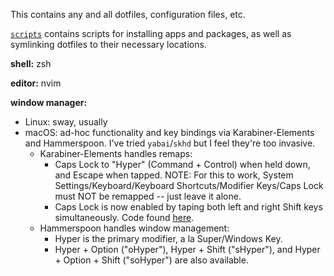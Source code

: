This contains any and all dotfiles, configuration files, etc.

[`scripts`](./scripts) contains scripts for installing apps and packages, as well as symlinking dotfiles to their necessary locations.

**shell:** zsh

**editor:** nvim

**window manager:**
- Linux: sway, usually
- macOS: ad-hoc functionality and key bindings via Karabiner-Elements and Hammerspoon. I've tried `yabai`/`skhd` but I feel they're too invasive.
    - Karabiner-Elements handles remaps:
        - Caps Lock to "Hyper" (Command + Control) when held down, and Escape when tapped. NOTE: For this to work, System Settings/Keyboard/Keyboard Shortcuts/Modifier Keys/Caps Lock must NOT be remapped -- just leave it alone.
        - Caps Lock is now enabled by taping both left and right Shift keys simultaneously. Code found [here](https://github.com/pqrs-org/Karabiner-Elements/issues/1233).
    - Hammerspoon handles window management:
        - Hyper is the primary modifier, a la Super/Windows Key.
        - Hyper + Option ("oHyper"), Hyper + Shift ("sHyper"), and Hyper + Option + Shift ("soHyper") are also available.
